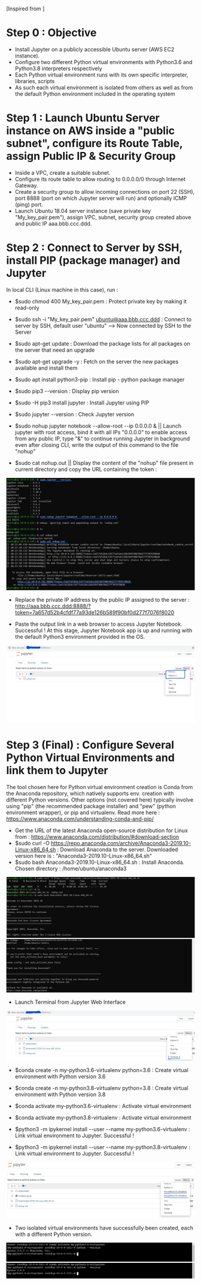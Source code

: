 [Inspired from ]

# Step 0 : Objective
- Install Jupyter on a publicly accessible Ubuntu server (AWS EC2 instance).
- Configure two different Python virtual environments with Python3.6 and Python3.8 interpreters respectively
- Each Python virtual environment runs with its own specific interpreter, libraries, scripts
- As such each virtual environment is isolated from others as well as from the default Python environment included in the operating system

# Step 1 : Launch Ubuntu Server instance on AWS inside a "public subnet", configure its Route Table, assign Public IP & Security Group
- Inside a VPC, create a suitable subnet.
- Configure its route table to allow routing to 0.0.0.0/0 through Internet Gateway.
- Create a security group to allow incoming connections on port 22 (SSH), port 8888 (port on which Jupyter server will run) and optionally ICMP (ping) port.
- Launch Ubuntu 18.04 server instance (save private key "My_key_pair.pem"), assign VPC, subnet, security group created above and public IP aaa.bbb.ccc.ddd.

# Step 2 : Connect to Server by SSH, install PIP (package manager) and Jupyter
In local CLI (Linux machine in this case), run :
- $sudo chmod 400 My_key_pair.pem : Protect private key by making it read-only
- $sudo ssh -i "My_key_pair.pem" ubuntu@aaa.bbb.ccc.ddd  :  Connect to server by SSH, default user "ubuntu" --> Now connected by SSH to the Server
- $sudo apt-get update : Download the package lists for all packages on the server that need an upgrade
- $sudo apt-get upgrade -y : Fetch on the server the new packages available and install them 

- $sudo apt install python3-pip : Install pip - python package manager
- $sudo pip3 --version    : Display pip version
- $sudo -H pip3 install jupyter  : Install Jupyter using PIP
- $sudo jupyter --version  : Check Jupyter version
- $sudo nohup jupyter notebook --allow-root --ip 0.0.0.0 &  || Launch jupyter with root access, bind it with all IPs "0.0.0.0" to enable access from any public IP, type "&" to continue running Jupyter in background even after closing CLI, write the output of this command to the file "nohup"
- $sudo cat nohup.out  || Display the content of the "nohup" file present in current directory and copy the URL containing the token : 
<img src="./nohup.out.jpg">

- Replace the private IP address by the public IP assigned to the server : http://aaa.bbb.ccc.ddd:8888/?token=7a657d52b4cfdf77a93de126b589f90bf0d277f7076f8020

- Paste the output link in a web browser to access Jupyter Notebook. Successful ! At this stage, Jupyter Notebook app is up and running with the default Python3 environment 
  provided in the OS.
<img src="./jupyter-notebook-ok.jpg">
 
# Step 3 (Final) : Configure Several Python Virtual Environments and link them to Jupyter

The tool chosen here for Python virtual environment creation is Conda from the Anaconda repository, which natively supports env. creation with different Python versions.
Other options (not covered here) typically involve using "pip" (the recommended package installer) and "pew" (python environment wrapper), or pip and virtualenv. 
Read more here : https://www.anaconda.com/understanding-conda-and-pip/

- Get the URL of the latest Anaconda open-source distribution for Linux from : https://www.anaconda.com/distribution/#download-section 
- $sudo curl -O https://repo.anaconda.com/archive/Anaconda3-2019.10-Linux-x86_64.sh  : Download Anaconda to the server. Downloaded version here is : "Anaconda3-2019.10-Linux-x86_64.sh"
- $sudo bash Anaconda3-2019.10-Linux-x86_64.sh  : Install Anaconda. Chosen directory : /home/ubuntu/anaconda3
<img src="./anaconda-installed-1.jpg">
<img src="./anaconda-installed-2.jpg">

- Launch Terminal from Jupyter Web Interface

<img src="./terminal-from-web-int.jpg">

- $conda create -n my-python3.6-virtualenv python=3.6  : Create virtual environment with Python version 3.6

- $conda create -n my-python3.8-virtualenv python=3.8  : Create virtual environment with Python version 3.8

- $conda activate my-python3.6-virtualenv  : Activate virtual environment

- $conda activate my-python3.8-virtualenv  : Activate virtual environment

- $python3 -m ipykernel install --user --name my-python3.6-virtualenv  : Link virtual environment to Jupyter. Successful !

- $python3 -m ipykernel install --user --name my-python3.8-virtualenv  : Link virtual environment to Jupyter. Successful !

<img src="./virtual-envs-added-to-jupyter.jpg">

- Two isolated virtual environments have successfully been created, each with a different Python version. 

<img src="./virtual-env-3.6.jpg">
<img src="./virtual-env-3.8.jpg">


